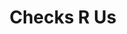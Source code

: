 ---
title: Checks R Us
slug: checks-r-us
updated-on: '2024-05-30T13:44:31.749Z'
created-on: '2024-05-30T13:41:46.671Z'
published-on: '2024-05-30T13:54:32.469Z'
f_city-state-2:
- cms/city/shelley-id.md
- cms/city/burnsville-mn.md
- cms/city/newport-mn.md
- cms/city/wenatchee-wa.md
f_locations:
- cms/payday-loan/checks-r-us-14688.md
- cms/payday-loan/checks-r-us-14689.md
- cms/payday-loan/checks-r-us-14690.md
- cms/payday-loan/checks-r-us-14691.md
- cms/payday-loan/checks-r-us-14692.md
f_states:
- cms/state/idaho.md
- cms/state/minnesota.md
- cms/state/washington.md
layout: '[company].html'
tags: company
---
